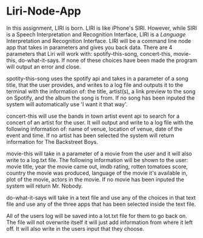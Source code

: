 # Liri-Node-App
In this assignment, LIRI is born. LIRI is like iPhone's SIRI. 
However, while SIRI is a Speech Interpretation and Recognition Interface, LIRI is a _Language_ Interpretation and Recognition Interface. 
LIRI will be a command line node app that takes in parameters and gives you back data.
There are 4 parameters that Liri will work with: spotify-this-song, concert-this, movie-this, do-what-it-says. 
If none of these choices have been made the program will output an error and close. 

spotity-this-song uses the spotify api and takes in a parameter of a song title, that the user provides, and writes to a log file and outputs it to the terminal with the information of: the title, artist(s), a link preview to the song on Spotify, and the album the song is from.  If no song has been inputed the system will automatically use 'I want it that way'.

concert-this will use the bands in town artist event api to search for a concert of an artist for the user.  It will output and write to a log file with the following information of: name of venue, location of venue, date of the event and time.
If no artist has been selected the system will return information for The Backstreet Boys.

movie-this will take in a parameter of a movie from the user and it will also write to a log.txt file.  The following information will be shown to the user: movie title, year the movie came out, imdb rating, rotten tomatoes score, country the movie was produced, language of the movie it's available in, plot of the movie, actors in the movie.  If no movie has been inputed the system will return Mr. Nobody.

do-what-it-says will take in a text file and use any of the choices in that text file and use any of the three apps that has been selected inside the text file.

All of the users log will be saved into a lot.txt file for them to go back on.  The file will not overwrite itself it will just add information from where it left off.  It will also write in the users input that they choose.
